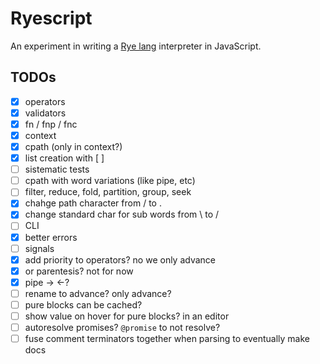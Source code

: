 # Ryescript

An experiment in writing a [Rye lang](https://ryelang.org/) interpreter in JavaScript.

## TODOs

- [x] operators
- [x] validators
- [x] fn / fnp / fnc
- [x] context
- [x] cpath (only in context?)
- [x] list creation with [ ]
- [ ] sistematic tests
- [ ] cpath with word variations (like pipe, etc)
- [ ] filter, reduce, fold, partition, group, seek
- [x] chahge path character from / to .
- [x] change standard char for sub words from \ to /
- [ ] CLI
- [x] better errors
- [ ] signals
- [x] add priority to operators? no we only advance
- [x] or parentesis? not for now
- [x] pipe -> <-?
- [ ] rename to advance? only advance?
- [ ] pure blocks can be cached?
- [ ] show value on hover for pure blocks? in an editor
- [ ] autoresolve promises? `@promise` to not resolve?
- [ ] fuse comment terminators together when parsing to eventually make docs